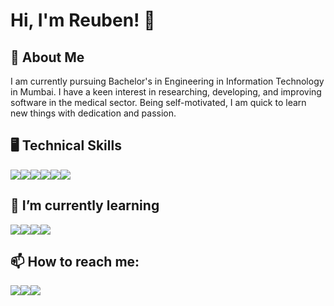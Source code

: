 
# Hi, I'm Reuben! 👋


## 🚀 About Me
I am currently pursuing Bachelor's in Engineering in Information Technology in Mumbai. I have a keen interest in researching, developing, and improving software in the medical sector. Being self-motivated, I am quick to learn new things with dedication and passion.


## 🖥 Technical Skills 

<img src="https://img.icons8.com/color/30/000000/c-programming.png"/><img src="https://img.icons8.com/color/30/000000/java-coffee-cup-logo.png"/><img src="https://img.icons8.com/color/30/000000/python.png"/><img src="https://img.icons8.com/color/30/000000/html-5.png"/><img src="https://img.icons8.com/color/30/000000/css3.png"/><img src="https://img.icons8.com/color/30/000000/javascript.png"/>

## 🌱 I’m currently learning

<img src="https://img.icons8.com/color/30/000000/golang.png"/><img src="https://img.icons8.com/color/30/000000/swift.png"/><img src="https://img.icons8.com/color/30/000000/react-native.png"/><img src="https://img.icons8.com/color/30/000000/spring-logo.png"/>


## 📫 How to reach me:  
<a href="https://www.facebook.com/reuben.coutinho.92"><img src="https://img.icons8.com/color/30/000000/facebook.png"/></a><a href="https://www.instagram.com/reubencoutinho21/"><img src="https://img.icons8.com/color/30/000000/instagram-new.png"/></a><a href="https://www.linkedin.com/in/reuben-c-b89ba295"><img src="https://img.icons8.com/color/30/000000/linkedin.png"/></a>

<!--
<br>
<img align="right" width="80" height="30" src="https://enl7ovi6dp0smh5.m.pipedream.net">
</br> 
-->


